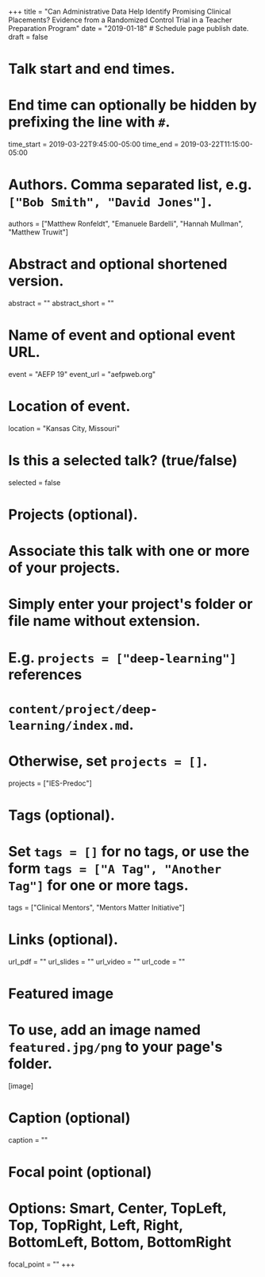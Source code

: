 +++
title = "Can Administrative Data Help Identify Promising Clinical Placements? Evidence from a Randomized Control Trial in a Teacher Preparation Program"
date = "2019-01-18"  # Schedule page publish date.
draft = false

# Talk start and end times.
#   End time can optionally be hidden by prefixing the line with `#`.
time_start = 2019-03-22T9:45:00-05:00
time_end = 2019-03-22T11:15:00-05:00

# Authors. Comma separated list, e.g. `["Bob Smith", "David Jones"]`.
authors = ["Matthew Ronfeldt", "Emanuele Bardelli", "Hannah Mullman", "Matthew Truwit"]

# Abstract and optional shortened version.
abstract = ""
abstract_short = ""

# Name of event and optional event URL.
event = "AEFP 19"
event_url = "aefpweb.org"

# Location of event.
location = "Kansas City, Missouri"

# Is this a selected talk? (true/false)
selected = false

# Projects (optional).
#   Associate this talk with one or more of your projects.
#   Simply enter your project's folder or file name without extension.
#   E.g. `projects = ["deep-learning"]` references
#   `content/project/deep-learning/index.md`.
#   Otherwise, set `projects = []`.
projects = ["IES-Predoc"]

# Tags (optional).
#   Set `tags = []` for no tags, or use the form `tags = ["A Tag", "Another Tag"]` for one or more tags.
tags = ["Clinical Mentors", "Mentors Matter Initiative"]

# Links (optional).
url_pdf = ""
url_slides = ""
url_video = ""
url_code = ""

# Featured image
# To use, add an image named `featured.jpg/png` to your page's folder.
[image]
  # Caption (optional)
  caption = ""

  # Focal point (optional)
  # Options: Smart, Center, TopLeft, Top, TopRight, Left, Right, BottomLeft, Bottom, BottomRight
  focal_point = ""
+++
